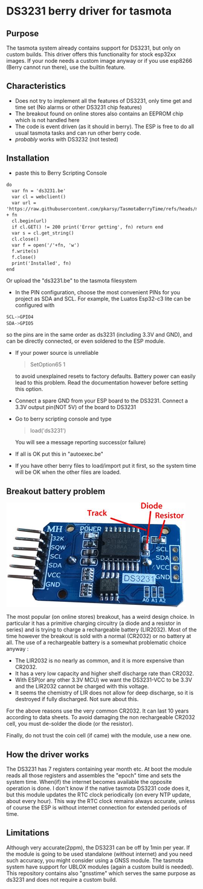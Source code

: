 # DS3231 berry driver for tasmota

## Purpose

The tasmota system already contains support for DS3231, but only on custom builds. This driver offers this functionality for stock esp32xx images. If your node needs a custom image anyway or if you
use esp8266 (Berry cannot run there), use the builtin feature.

## Characteristics

- Does not try to implement all the features of DS3231, only time get and time set (No alarms or other DS3231 chip features)
- The breakout found on online stores also contains an EEPROM chip which is not handled here
- The code is event driven (as it should in berry). The ESP is free to do all usual tasmota tasks and can run other berry code.
- *probably* works with DS3232 (not tested)

## Installation
- paste this to Berry Scripting Console
```berry
do
  var fn = 'ds3231.be'
  var cl = webclient()
  var url = 'https://raw.githubusercontent.com/pkarsy/TasmotaBerryTime/refs/heads/main/ds3231/' + fn
  cl.begin(url)
  if cl.GET() != 200 print('Error getting', fn) return end
  var s = cl.get_string()
  cl.close()
  var f = open('/'+fn, 'w')
  f.write(s)
  f.close()
  print('Installed', fn)
end
```
Or upload the "ds3231.be" to the tasmota filesystem
- In the PIN configuration, choose the most convenient PINs for you project as SDA and SCL. For example, the Luatos Esp32-c3 lite can be configured with 

```sh
SCL->GPIO4
SDA->GPIO5
```

so the pins are in the same order as ds3231 (including 3.3V and GND), and can be directly connected, or even soldered to the ESP module.

- If your power source is unreliable

    > SetOption65 1

    to avoid unexplained resets to factory defaults. Battery power can easily lead to this problem. Read the documentation however before setting this option.

- Connect a spare GND from your ESP board to the DS3231. Connect a 3.3V output pin(NOT 5V)
 of the board to DS3231
- Go to berry scripting console and type

    > load('ds3231')

    You will see a message reporting success(or failure)
- If all is OK put this in "autoexec.be"
- If you have other berry files to load/import put it first, so the system time will be OK when the other files are loaded.

## Breakout battery problem

![DS3231 breakout](ds3231.jpg)

The most popular (on online stores) breakout, has a weird design choice. In particular it has a primitive charging circuitry (a diode and a resistor in series) and is trying to charge a rechargeable battery (LIR2032). Most of the time however the breakout is sold with a normal (CR2032) or no battery at all. The use of a rechargeable battery is a somewhat problematic choice anyway :

- The LIR2032 is no nearly as common, and it is more expensive than CR2032.
- It has a very low capacity and higher shelf discharge rate than CR2032.
- With ESP(or any other 3.3V MCU) we want the DS3231-VCC to be 3.3V and the LIR2032 cannot be charged with this voltage.
- It seems the chemistry of LIR does not allow for deep discharge, so it is destroyed if fully discharged. Not sure about this.

For the above reasons use the very common CR2032. It can last 10 years according to data sheets. To avoid damaging the non rechargeable CR2032 cell, you must de-solder the diode (or the resistor).

Finally, do not trust the coin cell (if came) with the module, use a new one.

## How the driver works

The DS3231 has 7 registers containing year month etc. At boot the module reads all those registers and assembles the "epoch" time and sets the system time. When(if) the internet becomes available the opposite operation is done.
I don't know if the native tasmota DS3231 code does it, but this module updates the RTC clock periodically (on every NTP update, about every hour). This way the RTC clock remains always accurate, unless of course the ESP is without internet connection for extended periods of time.

## Limitations

Although very accurate(2ppm), the DS3231 can be off by 1min per year. If the module is going to be used standalone (without internet) and you need such accuracy, you might consider using a GNSS module. The tasmota system have support for UBLOX modules (again a custom build is needed). This repository contains also "gnsstime" which serves the same purpose as ds3231 and does not require a custom build.
